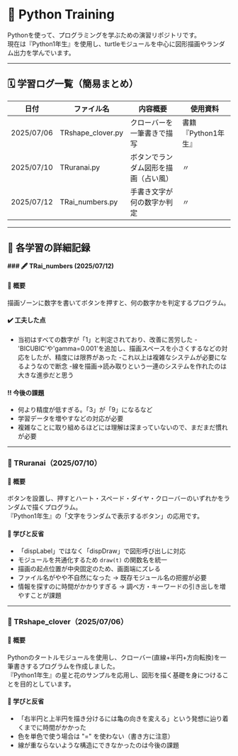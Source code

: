 # 🐍 Python Training

Pythonを使って、プログラミングを学ぶための演習リポジトリです。  
現在は『Python1年生』を使用し、turtleモジュールを中心に図形描画やランダム出力を学んでいます。

---

## 🗓️ 学習ログ一覧（簡易まとめ）

| 日付 | ファイル名 | 内容概要 | 使用資料 |
|------|------------|-----------|-----------|
| 2025/07/06 | TRshape_clover.py | クローバーを一筆書きで描写 | 書籍『Python1年生』 |
| 2025/07/10 | TRuranai.py | ボタンでランダム図形を描画（占い風） | 〃 |
| 2025/07/12 | TRai_numbers.py | 手書き文字が何の数字か判定 | 〃 |

---

## 📖 各学習の詳細記録


**### 🖋️ TRai_numbers (2025/07/12)**

#### 📘 概要  
描画ゾーンに数字を書いてボタンを押すと、何の数字かを判定するプログラム。

#### ✔️ 工夫した点
- 当初はすべての数字が「1」と判定されており、改善に苦労した
-'BICUBIC'や'gamma=0.001'を追加し、描画スペースを小さくするなどの対応をしたが、精度には限界があった
-これ以上は複雑なシステムが必要になるようなので断念
-線を描画→読み取りという一連のシステムを作れたのは大きな進歩だと思う

#### ‼️ 今後の課題
- 何より精度が低すぎる。「3」が「9」になるなど
- 学習データを増やすなどの対応が必要
- 複雑なことに取り組めるほどには理解は深まっていないので、まだまだ慣れが必要
  
---

### 🎲 TRuranai（2025/07/10）

#### 📘 概要  
ボタンを設置し、押すとハート・スペード・ダイヤ・クローバーのいずれかをランダムで描くプログラム。  
『Python1年生』の「文字をランダムで表示するボタン」の応用です。

#### 🧠 学びと反省
- 「dispLabel」ではなく「dispDraw」で図形呼び出しに対応  
- モジュールを共通化するため `draw(t)` の関数名を統一  
- 描画の起点位置が中央固定のため、画面端にズレる  
- ファイル名がやや不自然になった → 既存モジュール名の把握が必要  
- 情報を探すのに時間がかかりすぎる → 調べ方・キーワードの引き出しを増やすことが課題  

---

### 🐢 TRshape_clover（2025/07/06）

#### 📘 概要  
Pythonのタートルモジュールを使用し、クローバー(直線+半円+方向転換)を一筆書きするプログラムを作成しました。  
『Python1年生』の星と花のサンプルを応用し、図形を描く基礎を身につけることを目的としています。

#### 🧠 学びと反省
- 「右半円と上半円を描き分けるには亀の向きを変える」という発想に辿り着くまでに時間がかかった  
- 色を単色で使う場合は "=" を使わない（書き方に注意）  
- 線が重ならないような構造にできなかったのは今後の課題  
